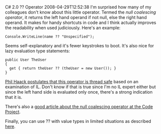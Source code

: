 C# 2.0 ?? Operator
2008-04-29T12:52:38
I'm surprised how many of my colleagues don't know about this little operator. Termed the _null coalescing operator_, it returns the left hand operand if not null, else the right hand operand. It makes for handy shortcuts in code and I think actually improves the readability when used judiciously. Here's an example:
    
    Console.WriteLine(name ?? "Unspecified");  
    

Seems self-explanatory and it's fewer keystrokes to boot. It's also nice for lazy evaluation type statements:
    
    public User TheUser
    {
      get { return theUser ?? (theUser = new User()); }
    }

[Phil Haack postulates that this operator is thread safe](http://www.google.com/url?sa=t&ct=res&cd=5&url=http%3A%2F%2Fhaacked.com%2Farchive%2F2006%2F08%2F08%2FIsTheNullCoalescingOperatorThreadSafe.aspx&ei=wxQWSOeBJ4_MefXlobcC&usg=AFQjCNGoBD7dEN4fvcXqszvh0neA0eyCZw&sig2=TaXdEgzoxe0F-8UtII_Y4w) based on an examination of IL. Don't know if that is true since I'm no IL expert either but since the left hand side is evaluated only once, there's a strong indication that it is.

There's also a [good article about the null coalescing operator at the Code Project](http://www.codeproject.com/KB/cs/NullCoalescingOperator.aspx).

Finally, you can use ?? with value types in limited situations as described [here](http://haacked.com/archive/2006/08/07/TinyTrickForViewStateBackedProperties.aspx).
